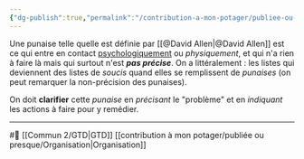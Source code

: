 ```yaml
---
{"dg-publish":true,"permalink":"/contribution-a-mon-potager/publiee-ou-presque/punaises-doivent-etre-clarifiees/"}
---
```


Une punaise telle quelle est définie par [[@David Allen\|@David Allen]] est ce qui entre en contact [psychologiquement](Psychologie) ou *physiquement*, et qui n'a rien à faire là mais qui surtout n'est ***pas précise***.
On a littéralement : les listes qui deviennent des listes de *soucis* quand elles se remplissent de *punaises* (on peut remarquer la non-précision des punaises).

On doit **clarifier** cette *punaise* en *précisant* le "problème" et en *indiquant* les actions à faire pour y remédier.

---
#🌱   [[Commun 2/GTD\|GTD]] [[contribution à mon potager/publiée ou presque/Organisation\|Organisation]]